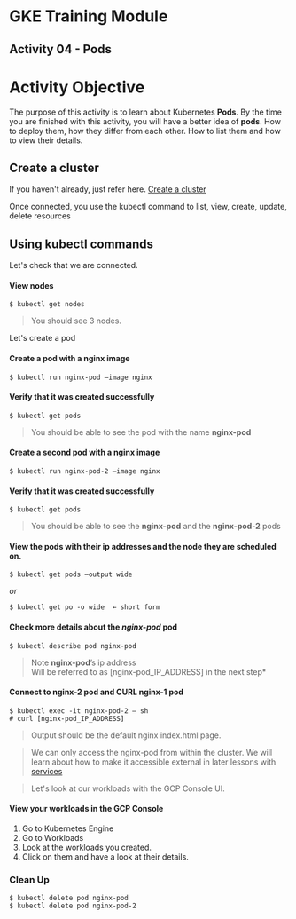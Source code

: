 # GKE Training Module
## Activity 04 - Pods

# Activity Objective

The purpose of this activity is to learn about Kubernetes **Pods**. By the time you are finished with this activity, you will have a better idea of **pods**. How to deploy them, how they differ from each other. How to list them and how to view their details.

## Create a cluster
If you haven't already, just refer here.
[Create a cluster](01-gke-cluster/INSTRUCTIONS.md)

Once connected, you use the kubectl command to list, view, create, update, delete resources

## Using kubectl commands

Let's check that we are connected.

#### View nodes
```
$ kubectl get nodes
```
> You should see 3 nodes.

Let's create a pod
#### Create a pod with a nginx image
```
$ kubectl run nginx-pod –image nginx
```

#### Verify that it was created successfully
```
$ kubectl get pods
```
> You should be able to see the pod with the name **nginx-pod**

#### Create a second pod with a nginx image
```
$ kubectl run nginx-pod-2 –image nginx
```

#### Verify that it was created successfully
```
$ kubectl get pods
```
> You should be able to see the **nginx-pod** and the **nginx-pod-2** pods


#### View the pods with their ip addresses and the node they are scheduled on.
```
$ kubectl get pods –output wide
```
*or*
```
$ kubectl get po -o wide  ← short form
```

#### Check more details about the _nginx-pod_ pod
```
$ kubectl describe pod nginx-pod
```

> Note **nginx-pod**’s ip address \
Will be referred to as [nginx-pod_IP_ADDRESS] in the next step*

#### Connect to nginx-2 pod and CURL nginx-1 pod

```
$ kubectl exec -it nginx-pod-2 – sh
# curl [nginx-pod_IP_ADDRESS]
```
> Output should be the default nginx index.html page.

> We can only access the nginx-pod from within the cluster. We will learn about how to make it accessible external in later lessons with [services](06-services/INSTRUCTIONS.md)

> Let's look at our workloads with the GCP Console UI.

#### View your workloads in the GCP Console
1. Go to Kubernetes Engine
1. Go to Workloads
1. Look at the workloads you created.
1. Click on them and have a look at their details.

### Clean Up
```
$ kubectl delete pod nginx-pod
$ kubectl delete pod nginx-pod-2
```

